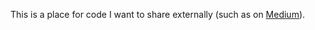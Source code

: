 This is a place for code I want to share externally (such as on [Medium](https://medium.com/@PrintSupWorld/es6-modules-quick-start-guide-38130f45a1bb)).
